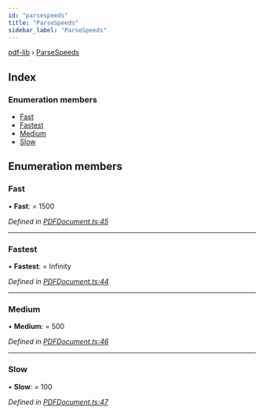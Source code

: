 ```yaml
---
id: "parsespeeds"
title: "ParseSpeeds"
sidebar_label: "ParseSpeeds"
---
```


[pdf-lib](../index.md) › [ParseSpeeds](parsespeeds.md)

## Index

### Enumeration members

* [Fast](parsespeeds.md#fast)
* [Fastest](parsespeeds.md#fastest)
* [Medium](parsespeeds.md#medium)
* [Slow](parsespeeds.md#slow)

## Enumeration members

###  Fast

• **Fast**: = 1500

*Defined in [PDFDocument.ts:45](https://github.com/Hopding/pdf-lib/blob/645a530/src/api/PDFDocument.ts#L45)*

___

###  Fastest

• **Fastest**: =  Infinity

*Defined in [PDFDocument.ts:44](https://github.com/Hopding/pdf-lib/blob/645a530/src/api/PDFDocument.ts#L44)*

___

###  Medium

• **Medium**: = 500

*Defined in [PDFDocument.ts:46](https://github.com/Hopding/pdf-lib/blob/645a530/src/api/PDFDocument.ts#L46)*

___

###  Slow

• **Slow**: = 100

*Defined in [PDFDocument.ts:47](https://github.com/Hopding/pdf-lib/blob/645a530/src/api/PDFDocument.ts#L47)*
